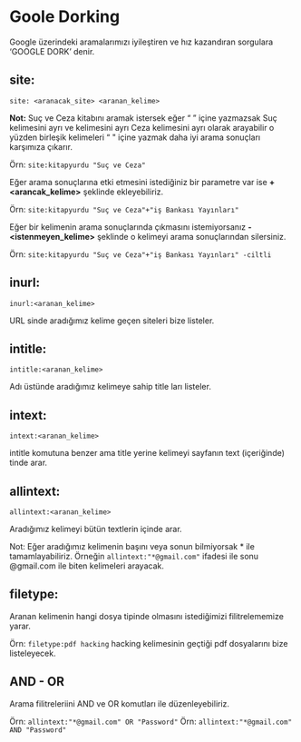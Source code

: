 # Goole Dorking
Google üzerindeki aramalarımızı iyileştiren ve hız kazandıran sorgulara ‘GOOGLE DORK’ denir. 

## site:
`site: <aranacak_site> <aranan_kelime>`  

**Not:** Suç ve Ceza kitabını aramak istersek eğer “ ” içine yazmazsak Suç kelimesini ayrı ve kelimesini ayrı Ceza kelimesini ayrı olarak arayabilir o yüzden birleşik kelimeleri “ " içine yazmak daha iyi arama sonuçları karşımıza çıkarır.

 Örn: `site:kitapyurdu "Suç ve Ceza"`

 Eğer arama sonuçlarına etki etmesini istediğiniz bir parametre var ise **+<arancak_kelime>** şeklinde ekleyebiliriz.

 Örn: `site:kitapyurdu "Suç ve Ceza"+"iş Bankası Yayınları"`

 Eğer bir kelimenin arama sonuçlarında çıkmasını istemiyorsanız **-<istenmeyen_kelime>** şeklinde o kelimeyi arama sonuçlarından silersiniz.

 Örn: `site:kitapyurdu "Suç ve Ceza"+"iş Bankası Yayınları" -ciltli`

 ## inurl:

`inurl:<aranan_kelime>`

 URL sinde aradığımız kelime geçen siteleri bize listeler. 

 ## intitle:

 `intitle:<aranan_kelime>`

 Adı üstünde aradığımız kelimeye sahip title ları listeler.

 ## intext:

 `intext:<aranan_kelime>`

 intitle komutuna benzer ama title yerine kelimeyi sayfanın text (içeriğinde) tinde arar.

 ## allintext:
 
`allintext:<aranan_kelime>`

 Aradığımız kelimeyi bütün textlerin içinde arar.

 Not: Eğer aradığımız kelimenin başını veya sonun bilmiyorsak * ile tamamlayabiliriz. Örneğin `allintext:"*@gmail.com"`
 ifadesi ile sonu @gmail.com ile biten kelimeleri arayacak.

 ## filetype:

 Aranan kelimenin hangi dosya tipinde olmasını istediğimizi filitrelememize yarar.

 Örn: `filetype:pdf hacking` hacking kelimesinin geçtiği pdf dosyalarını bize listeleyecek.

 ## AND - OR

 Arama filitreleriini AND ve OR komutları ile düzenleyebiliriz.

 Örn: `allintext:"*@gmail.com" OR "Password"`
 Örn: `allintext:"*@gmail.com" AND "Password"`
 
